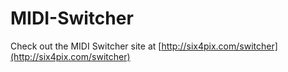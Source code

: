 # MIDI-Switcher

Check out the MIDI Switcher site at [http://six4pix.com/switcher](http://six4pix.com/switcher)
